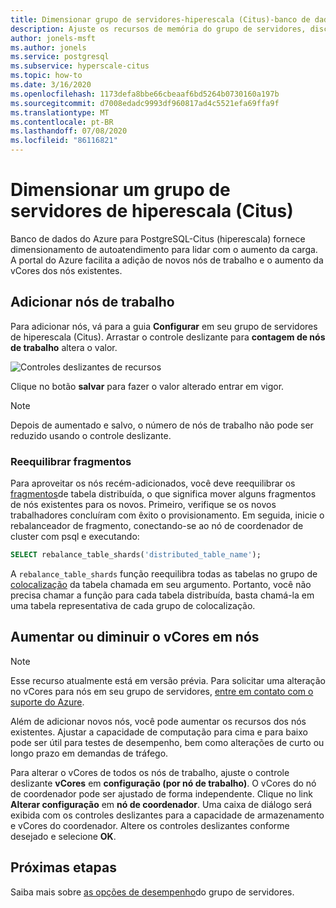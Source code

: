 ```yaml
---
title: Dimensionar grupo de servidores-hiperescala (Citus)-banco de dados do Azure para PostgreSQL
description: Ajuste os recursos de memória do grupo de servidores, disco e CPU para lidar com o aumento de carga
author: jonels-msft
ms.author: jonels
ms.service: postgresql
ms.subservice: hyperscale-citus
ms.topic: how-to
ms.date: 3/16/2020
ms.openlocfilehash: 1173defa8bbe66cbeaaf6bd5264b0730160a197b
ms.sourcegitcommit: d7008edadc9993df960817ad4c5521efa69ffa9f
ms.translationtype: MT
ms.contentlocale: pt-BR
ms.lasthandoff: 07/08/2020
ms.locfileid: "86116821"
---
```

# <a name="scale-a-hyperscale-citus-server-group"></a>Dimensionar um grupo de servidores de hiperescala (Citus)

Banco de dados do Azure para PostgreSQL-Citus (hiperescala) fornece dimensionamento de autoatendimento para lidar com o aumento da carga. A portal do Azure facilita a adição de novos nós de trabalho e o aumento da vCores dos nós existentes.

## <a name="add-worker-nodes"></a>Adicionar nós de trabalho

Para adicionar nós, vá para a guia **Configurar** em seu grupo de servidores de hiperescala (Citus).  Arrastar o controle deslizante para **contagem de nós de trabalho** altera o valor.

![Controles deslizantes de recursos](./media/howto-hyperscale-scaling/01-sliders-workers.png)

Clique no botão **salvar** para fazer o valor alterado entrar em vigor.

> [!NOTE]
> Depois de aumentado e salvo, o número de nós de trabalho não pode ser reduzido usando o controle deslizante.

### <a name="rebalance-shards"></a>Reequilibrar fragmentos

Para aproveitar os nós recém-adicionados, você deve reequilibrar os [fragmentos](concepts-hyperscale-distributed-data.md#shards)de tabela distribuída, o que significa mover alguns fragmentos de nós existentes para os novos. Primeiro, verifique se os novos trabalhadores concluíram com êxito o provisionamento. Em seguida, inicie o rebalanceador de fragmento, conectando-se ao nó de coordenador de cluster com psql e executando:

```sql
SELECT rebalance_table_shards('distributed_table_name');
```

A `rebalance_table_shards` função reequilibra todas as tabelas no grupo de [colocalização](concepts-hyperscale-colocation.md) da tabela chamada em seu argumento. Portanto, você não precisa chamar a função para cada tabela distribuída, basta chamá-la em uma tabela representativa de cada grupo de colocalização.

## <a name="increase-or-decrease-vcores-on-nodes"></a>Aumentar ou diminuir o vCores em nós

> [!NOTE]
> Esse recurso atualmente está em versão prévia. Para solicitar uma alteração no vCores para nós em seu grupo de servidores, [entre em contato com o suporte do Azure](https://portal.azure.com/?#blade/Microsoft_Azure_Support/HelpAndSupportBlade).

Além de adicionar novos nós, você pode aumentar os recursos dos nós existentes. Ajustar a capacidade de computação para cima e para baixo pode ser útil para testes de desempenho, bem como alterações de curto ou longo prazo em demandas de tráfego.

Para alterar o vCores de todos os nós de trabalho, ajuste o controle deslizante **vCores** em **configuração (por nó de trabalho)**. O vCores do nó de coordenador pode ser ajustado de forma independente. Clique no link **Alterar configuração** em **nó de coordenador**. Uma caixa de diálogo será exibida com os controles deslizantes para a capacidade de armazenamento e vCores do coordenador. Altere os controles deslizantes conforme desejado e selecione **OK**.

## <a name="next-steps"></a>Próximas etapas

Saiba mais sobre [as opções de desempenho](concepts-hyperscale-configuration-options.md)do grupo de servidores.
